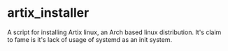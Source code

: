 # artix_installer
A script for installing  Artix linux, an Arch based linux distribution. It's claim to fame is it's lack of usage of systemd as an init system.
